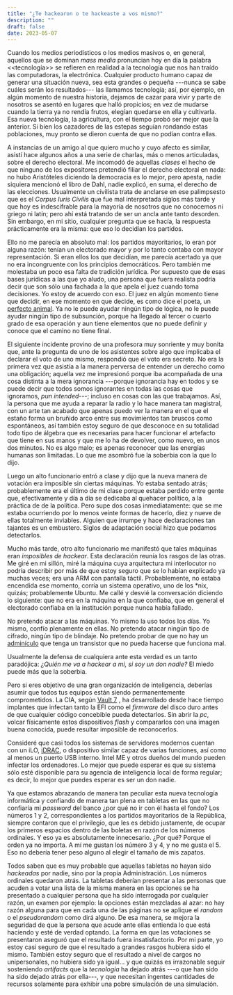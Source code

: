 ```yaml
---
title: "¿Te hackearon o te hackeaste a vos mismo?"
description: ""
draft: false
date: 2023-05-07
---
```


Cuando los medios periodísticos o los medios masivos o, en general, aquellos que se dominan _mass media_ pronuncian hoy en día la palabra <<tecnología>> se refieren en realidad a la tecnología que nos han traído las computadoras, la electrónica. Cualquier producto humano capaz de generar una situación nueva, sea esta grandes o pequeña ---nunca se sabe cuáles serán los resultados--- las llamamos tecnología; así, por ejemplo, en algún momento de nuestra historia, dejamos de cazar para vivir y parte de nosotros se asentó en lugares que halló propicios; en vez de mudarse cuando la tierra ya no rendía frutos, elegían quedarse en ella y cultivarla. Esa nueva tecnología, la agricultura, con el tiempo probó ser mejor que la anterior. Si bien los cazadores de las estepas seguían rondando estas poblaciones, muy pronto se dieron cuenta de que no podían contra ellas.

A instancias de un amigo al que quiero mucho y cuyo afecto es similar, asistí hace algunos años a una serie de charlas, más o menos articuladas, sobre el derecho electoral. Me incomodó de aquellas _clases_ el hecho de que ninguno de los expositores pretendió filiar el derecho electoral en nada: no hubo Aristóteles diciendo la democracia es lo mejor, pero apesta, nadie siquiera mencionó el libro de Dahl, nadie explicó, en suma, el derecho de las elecciones. Usualmente un civilista trata de anclarse en ese palimpsesto que es el _Corpus Iuris Civilis_ que fue mal interpretada siglos más tarde y que hoy es indescifrable para la mayoría de nosotros que no conocemos ni griego ni latín; pero ahí está tratando de ser un ancla ante tanto desorden. Sin embargo, en mi sitio, cualquier pregunta que se hacía, la respuesta prácticamente era la misma: que eso lo decidían los partidos. 

Ello no me parecía en absoluto mal: los partidos mayoritarios, lo eran por alguna razón: tenían un electorado mayor y por lo tanto contaba con mayor representación. Si eran ellos los que decidían, me parecía  acertado ya que no era incongruente con los principios democráticos. Pero también me molestaba un poco esa falta de tradición jurídica. Por supuesto que de esas bases jurídicas a las que yo aludo, una persona que fuera realista podría decir que son sólo una fachada a la que apela el juez cuando toma decisiones. Yo estoy de acuerdo con eso. El juez en algún momento tiene que decidir, en ese momento en que decide, es como dice el poeta, un [perfecto animal](https://www.ingenieria.unam.mx/dcsyhfi/material_didactico/Literatura_Hispanoamericana_Contemporanea/Autores_V/VALLEJO/COMPLETA.pdf#page=108). Ya no le puede ayudar ningún tipo de lógica, no le puede ayudar ningún tipo de subsunción, porque ha llegado al tercer o cuarto grado de esa operación y aun tiene elementos que no puede definir y conoce que el camino no tiene final. 

El siguiente incidente provino de una profesora muy sonriente y muy bonita que, ante la pregunta de uno de los asistentes sobre algo que implicaba el declarar el voto de uno mismo, respondió que el voto era secreto. No era la primera vez que asistía a la manera perversa de entender un derecho como una obligación; aquella vez me impresionó porque iba acompañada de una cosa distinta a la mera ignorancia ---porque ignorancia hay en todos y se puede decir que todos somos ignorantes en todas las cosas que ignoramos, _pun intended_---; incluso en cosas con las que trabajamos. Así, la persona que me ayuda a reparar la radio y lo hace manera tan magistral, con un arte tan acabado que apenas puedo ver la manera en el que el estaño forma un bruñido arco entre sus movimientos tan bruscos como espontáneos, así también estoy seguro de que desconoce en su totalidad todo tipo de álgebra que es necesarias para hacer funcionar el artefacto que tiene en sus manos y que me lo ha de devolver, como nuevo, en unos dos minutos. No es algo malo; es apenas reconocer que las energías humanas son limitadas. Lo que me asombró fue la soberbia con la que lo dijo. 

Luego un alto funcionario entró a clase y dijo que la nueva manera de votación era imposible sin ciertas máquinas. Yo estaba sentado atrás; probablemente era el último de mi clase porque estaba perdido entre gente que, efectivamente y día a día se dedicaba al quehacer político, a la práctica de de la política. Pero supe dos cosas inmediatamente: que se me estaba ocurriendo por lo menos veinte formas de hacerlo, diez y nueve de ellas totalmente inviables. Alguien que irrumpe y hace declaraciones tan tajantes es un embustero. Siglos de adaptación social hizo que podamos detectarlos.

Mucho más tarde, otro alto funcionario me manifestó que tales máquinas eran _imposibles de hackear_. Esta declaración reunía los rasgos de las otras. Me giré en mi sillón, miré la máquina cuya arquitectura mi interlocutor no podría describir por más de que estoy seguro que se lo habían explicado ya muchas veces; era una ARM con pantalla táctil. Probablemente, no estaba encendida ese momento, corría un sistema operativo, uno de los *nix, quizás; probablemente Ubuntu. Me callé y desvié la conversación diciendo lo siguiente: que no era en la máquina en la que confiaba, que en general el electorado confiaba en la institución porque nunca había fallado.

No pretendo atacar a las máquinas. Yo mismo la uso todos los días. Yo mismo, confío plenamente en ellas. No pretendo atacar ningún tipo de cifrado, ningún tipo de blindaje. No pretendo probar de que no hay un [adminículo](http://spritesmods.com/?art=hddhack&page=1) que tenga un transistor que no pueda hacerse que funciona mal.

Usualmente la defensa de cualquiera ante esta verdad es un tanto paradójica: _¿Quién me va a hackear a mi, si soy un don nadie?_ El miedo puede más que la soberbia.

Pero si eres objetivo de una gran organización de inteligencia, deberías asumir que todos tus equipos están siendo permanentemente comprometidos. La CIA, según [Vault 7](https://wikileaks.org/ciav7p1/) , ha desarrollado desde hace tiempo implantes que infectan tanto la EFI como el *firmware* del disco duro antes de que cualquier código concebible pueda detectarlos. Sin abrir la *pc*, volcar físicamente estos dispositivos *flash* y compararlos con una imagen buena conocida, puede resultar imposible de reconocerlos.

Consideré que casi todos los sistemas de servidores modernos cuentan con un iLO, [iDRAC](https://www.dell.com/es-es/dt/solutions/openmanage/idrac.htm), o dispositivo similar capaz de varias funciones, así como al menos un puerto USB interno. Intel ME y otros dueños del mundo pueden infectar los ordenadores. Lo mejor que puede esperar es que su sistema sólo esté disponible para su agencia de inteligencia local de forma regular; es decir, lo mejor que puedes esperar es ser un don nadie.

Ya que estamos abrazando de manera tan peculiar esta nueva tecnología informática y confiando de manera tan plena en tabletas en las que no confiaría mi _password_ del banco ¿por qué no ir con él hasta el fondo? Los números 1 y 2, correspondientes a los partidos mayoritarios de la República, siempre contaron que el privilegio, que les es debido justamente, de ocupar los primeros espacios dentro de las boletas en razón de los números ordinales. Y eso ya es absolutamente innecesario. ¿Por qué? Porque el orden ya no importa. A mí me gustan los número 3 y 4, y no me gusta el 5. Eso no debería tener peso alguno al elegir el tamaño de mis zapatos.

Todos saben que es muy probable que aquellas tabletas no hayan sido _hackeadas_ por nadie, sino por la propia Administración. Los números ordinales quedaron atrás. La tabletas deberían presentar a las personas que acuden a votar una lista de la misma manera en las opciones se ha presentado a cualquier persona que ha sido interrogada por cualquier razón, un examen por ejemplo: la opciones están mezcladas al azar: no hay razón alguna para que en cada una de las páginas no se aplique el _random_ o el *pseudorandom* como dirá alguno. De esa manera, se mejora la seguridad de que la persona que acude ante ellas entienda lo que está haciendo y esté de verdad optando. La forma en que las votaciones se presentaron aseguró que el resultado fuera insatisfactorio. Por mi parte, yo estoy casi seguro de que el resultado a grandes rasgos hubiera sido el mismo. También estoy seguro que el resultado a nivel de cargos no unipersonales, no hubiera sido ya igual... y que quizás es irrazonable seguir sosteniendo _artifacts_ que la _tecnología_ ha dejado atrás ---o que han sido ha sido dejado atrás por ella---, y que necesitan ingentes cantidades de recursos solamente para exhibir una pobre simulación de una simulación. 

